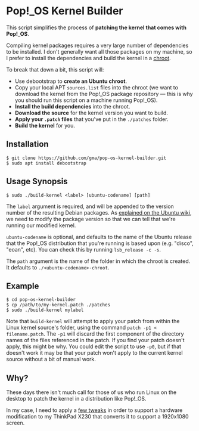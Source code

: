 Pop!_OS Kernel Builder
======================

This script simplifies the process of **patching the kernel that comes with Pop!_OS**.

Compiling kernel packages requires a very large number of dependencies to be installed. I don't generally want all those packages on my machine, so I prefer to install the dependencies and build the kernel in a [chroot].

To break that down a bit, this script will:

- Use debootstrap to **create an Ubuntu chroot**.
- Copy your local APT `sources.list` files into the chroot (we want to download the kernel from the Pop!_OS package repository — this is why you should run this script on a machine running Pop!_OS).
- **Install the build dependencies** into the chroot.
- **Download the source** for the kernel version you want to build.
- **Apply your `.patch` files** that you've put in the `./patches` folder.
- **Build the kernel** for you.

Installation
------------

    $ git clone https://github.com/gma/pop-os-kernel-builder.git
    $ sudo apt install debootstrap

Usage Synopsis
--------------

    $ sudo ./build-kernel <label> [ubuntu-codename] [path]

The `label` argument is required, and will be appended to the version number of the resulting Debian packages. As [explained on the Ubuntu wiki], we need to modify the package version so that we can tell that we're running our modified kernel.

`ubuntu-codename` is optional, and defaults to the name of the Ubuntu release that the Pop!_OS distribution that you're running is based upon (e.g. "disco", "eoan", etc). You can check this by running `lsb_release -c -s`.

The `path` argument is the name of the folder in which the chroot is created. It defaults to `./<ubuntu-codename>-chroot`.

Example
-------

    $ cd pop-os-kernel-builder
    $ cp /path/to/my-kernel.patch ./patches
    $ sudo ./build-kernel mylabel

Note that `build-kernel` will attempt to apply your patch from within the Linux kernel source's folder, using the command `patch -p1 < filename.patch`. The `-p1` will discard the first component of the directory names of the files referenced in the patch. If you find your patch doesn't apply, this might be why. You could edit the script to use `-p0`, but if that doesn't work it may be that your patch won't apply to the current kernel source without a bit of manual work.

Why?
----

These days there isn't much call for those of us who run Linux on the desktop to patch the kernel in a distribution like Pop!_OS.

In my case, I need to apply a [few tweaks] in order to support a hardware modification to my ThinkPad X230 that converts it to support a 1920x1080 screen.

[chroot]: https://en.wikipedia.org/wiki/Chroot
[explained on the Ubuntu wiki]: https://wiki.ubuntu.com/Kernel/BuildYourOwnKernel
[few tweaks]: https://gist.github.com/gma/fcacfcf6ae7bb560f09bd525e760ec9f
